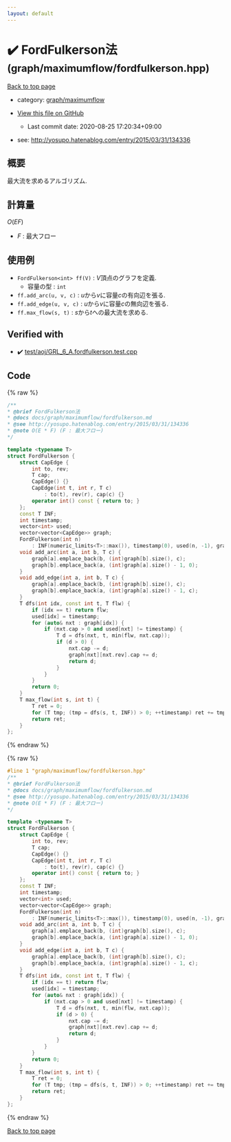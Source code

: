 ```yaml
---
layout: default
---
```


<!-- mathjax config similar to math.stackexchange -->
<script type="text/javascript" async
  src="https://cdnjs.cloudflare.com/ajax/libs/mathjax/2.7.5/MathJax.js?config=TeX-MML-AM_CHTML">
</script>
<script type="text/x-mathjax-config">
  MathJax.Hub.Config({
    TeX: { equationNumbers: { autoNumber: "AMS" }},
    tex2jax: {
      inlineMath: [ ['$','$'] ],
      processEscapes: true
    },
    "HTML-CSS": { matchFontHeight: false },
    displayAlign: "left",
    displayIndent: "2em"
  });
</script>

<script type="text/javascript" src="https://cdnjs.cloudflare.com/ajax/libs/jquery/3.4.1/jquery.min.js"></script>
<script src="https://cdn.jsdelivr.net/npm/jquery-balloon-js@1.1.2/jquery.balloon.min.js" integrity="sha256-ZEYs9VrgAeNuPvs15E39OsyOJaIkXEEt10fzxJ20+2I=" crossorigin="anonymous"></script>
<script type="text/javascript" src="../../../assets/js/copy-button.js"></script>
<link rel="stylesheet" href="../../../assets/css/copy-button.css" />


# :heavy_check_mark: FordFulkerson法 <small>(graph/maximumflow/fordfulkerson.hpp)</small>

<a href="../../../index.html">Back to top page</a>

* category: <a href="../../../index.html#9278425fe4cf6e9c7cdba9d11d70c354">graph/maximumflow</a>
* <a href="{{ site.github.repository_url }}/blob/master/graph/maximumflow/fordfulkerson.hpp">View this file on GitHub</a>
    - Last commit date: 2020-08-25 17:20:34+09:00


* see: <a href="http://yosupo.hatenablog.com/entry/2015/03/31/134336">http://yosupo.hatenablog.com/entry/2015/03/31/134336</a>


## 概要

最大流を求めるアルゴリズム.

## 計算量

$O(EF)$

* $F$ : 最大フロー

## 使用例

* `FordFulkerson<int> ff(V)` : $V$頂点のグラフを定義.
  * 容量の型 : `int`
* `ff.add_arc(u, v, c)` : $u$から$v$に容量$c$の有向辺を張る.
* `ff.add_edge(u, v, c)` : $u$から$v$に容量$c$の無向辺を張る.
* `ff.max_flow(s, t)` : $s$から$t$への最大流を求める.


## Verified with

* :heavy_check_mark: <a href="../../../verify/test/aoj/GRL_6_A.fordfulkerson.test.cpp.html">test/aoj/GRL_6_A.fordfulkerson.test.cpp</a>


## Code

<a id="unbundled"></a>
{% raw %}
```cpp
/**
* @brief FordFulkerson法
* @docs docs/graph/maximumflow/fordfulkerson.md
* @see http://yosupo.hatenablog.com/entry/2015/03/31/134336
* @note O(E * F) (F : 最大フロー)
*/

template <typename T>
struct FordFulkerson {
    struct CapEdge {
        int to, rev;
        T cap;
        CapEdge() {}
        CapEdge(int t, int r, T c)
            : to(t), rev(r), cap(c) {}
        operator int() const { return to; }
    };
    const T INF;
    int timestamp;
    vector<int> used;
    vector<vector<CapEdge>> graph;
    FordFulkerson(int n)
        : INF(numeric_limits<T>::max()), timestamp(0), used(n, -1), graph(n) {}
    void add_arc(int a, int b, T c) {
        graph[a].emplace_back(b, (int)graph[b].size(), c);
        graph[b].emplace_back(a, (int)graph[a].size() - 1, 0);
    }
    void add_edge(int a, int b, T c) {
        graph[a].emplace_back(b, (int)graph[b].size(), c);
        graph[b].emplace_back(a, (int)graph[a].size() - 1, c);
    }
    T dfs(int idx, const int t, T flw) {
        if (idx == t) return flw;
        used[idx] = timestamp;
        for (auto& nxt : graph[idx]) {
            if (nxt.cap > 0 and used[nxt] != timestamp) {
                T d = dfs(nxt, t, min(flw, nxt.cap));
                if (d > 0) {
                    nxt.cap -= d;
                    graph[nxt][nxt.rev].cap += d;
                    return d;
                }
            }
        }
        return 0;
    }
    T max_flow(int s, int t) {
        T ret = 0;
        for (T tmp; (tmp = dfs(s, t, INF)) > 0; ++timestamp) ret += tmp;
        return ret;
    }
};

```
{% endraw %}

<a id="bundled"></a>
{% raw %}
```cpp
#line 1 "graph/maximumflow/fordfulkerson.hpp"
/**
* @brief FordFulkerson法
* @docs docs/graph/maximumflow/fordfulkerson.md
* @see http://yosupo.hatenablog.com/entry/2015/03/31/134336
* @note O(E * F) (F : 最大フロー)
*/

template <typename T>
struct FordFulkerson {
    struct CapEdge {
        int to, rev;
        T cap;
        CapEdge() {}
        CapEdge(int t, int r, T c)
            : to(t), rev(r), cap(c) {}
        operator int() const { return to; }
    };
    const T INF;
    int timestamp;
    vector<int> used;
    vector<vector<CapEdge>> graph;
    FordFulkerson(int n)
        : INF(numeric_limits<T>::max()), timestamp(0), used(n, -1), graph(n) {}
    void add_arc(int a, int b, T c) {
        graph[a].emplace_back(b, (int)graph[b].size(), c);
        graph[b].emplace_back(a, (int)graph[a].size() - 1, 0);
    }
    void add_edge(int a, int b, T c) {
        graph[a].emplace_back(b, (int)graph[b].size(), c);
        graph[b].emplace_back(a, (int)graph[a].size() - 1, c);
    }
    T dfs(int idx, const int t, T flw) {
        if (idx == t) return flw;
        used[idx] = timestamp;
        for (auto& nxt : graph[idx]) {
            if (nxt.cap > 0 and used[nxt] != timestamp) {
                T d = dfs(nxt, t, min(flw, nxt.cap));
                if (d > 0) {
                    nxt.cap -= d;
                    graph[nxt][nxt.rev].cap += d;
                    return d;
                }
            }
        }
        return 0;
    }
    T max_flow(int s, int t) {
        T ret = 0;
        for (T tmp; (tmp = dfs(s, t, INF)) > 0; ++timestamp) ret += tmp;
        return ret;
    }
};

```
{% endraw %}

<a href="../../../index.html">Back to top page</a>

